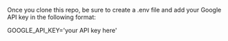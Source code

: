Once you clone this repo, be sure to create a .env file and add your Google API key in the following format:

GOOGLE_API_KEY='your API key here'